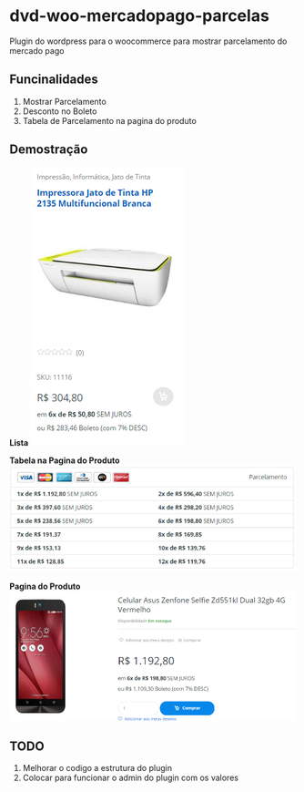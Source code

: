 # dvd-woo-mercadopago-parcelas
Plugin do wordpress para o woocommerce para mostrar parcelamento do mercado pago

## Funcinalidades

1. Mostrar Parcelamento
2. Desconto no Boleto
3. Tabela de Parcelamento na pagina do produto


## Demostração

**Lista**
![demostração](https://github.com/davidcostadev/dvd-woo-mercadopago-parcelas/blob/master/img/produto.png)


**Tabela na Pagina do Produto**
![demostração](https://github.com/davidcostadev/dvd-woo-mercadopago-parcelas/blob/master/img/tabela.png)

**Pagina do Produto**
![demostração](https://github.com/davidcostadev/dvd-woo-mercadopago-parcelas/blob/master/img/pagina-produto.png)

## TODO
 1. Melhorar o codigo a estrutura do plugin
 2. Colocar para funcionar o admin do plugin com os valores
